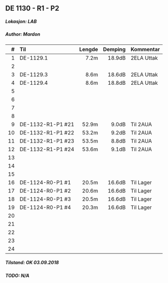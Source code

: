 ## DE 1130 - R1 - P2
##### Lokasjon: LAB
##### Author: Mardon

|  #  |        Til      |Lengde|Demping|Kommentar |
|----:|:----------------|-----:|------:|:---------|
|    1|DE-1129.1        |  7.2m| 18.9dB|2ELA Uttak|
|    2|                 |      |       |          |
|    3|DE-1129.3        |  8.6m| 18.6dB|2ELA Uttak|
|    4|DE-1129.4        |  8.6m| 18.8dB|2ELA Uttak|
|    5|                 |      |       |          |
|    6|                 |      |       |          |
|    7|                 |      |       |          |
|    8|                 |      |       |          |
|    9|DE-1132-R1-P1 #21| 52.9m|  9.0dB|Til 2AUA  |
|   10|DE-1132-R1-P1 #22| 53.2m|  9.2dB|Til 2AUA  |
|   11|DE-1132-R1-P1 #23| 53.5m|  8.8dB|Til 2AUA  |
|   12|DE-1132-R1-P1 #24| 53.6m|  9.1dB|Til 2AUA  |
|   13|                 |      |       |          |
|   14|                 |      |       |          |
|   15|                 |      |       |          |
|   16|DE-1124-R0-P1 #1 | 20.5m| 16.6dB|Til Lager |
|   17|DE-1124-R0-P1 #2 | 20.6m| 16.6dB|Til Lager |
|   18|DE-1124-R0-P1 #3 | 20.5m| 16.6dB|Til Lager |
|   19|DE-1124-R0-P1 #4 | 20.3m| 16.6dB|Til Lager |
|   20|                 |      |       |          |
|   21|                 |      |       |          |
|   22|                 |      |       |          |
|   23|                 |      |       |          |
|   24|                 |      |       |          |

##### Tilstand: OK 03.09.2018
##### TODO: N/A

